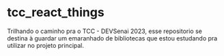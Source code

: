 # tcc_react_things
Trilhando o caminho pra o TCC - DEVSenai 2023, esse repositorio se destina à guardar um emaranhado de bibliotecas que estou estudando pra utilizar no projeto principal.
